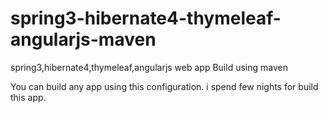 spring3-hibernate4-thymeleaf-angularjs-maven
============================================

spring3,hibernate4,thymeleaf,angularjs web app Build using  maven

You can build any app using this configuration.
i spend few nights for build this app.
